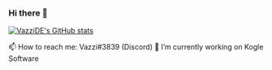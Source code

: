 ### Hi there 👋

[![VazziDE's GitHub stats](https://github-readme-stats.vercel.app/api?username=VazziDE)](https://github.com/VazziDE/github-readme-stats)

📫 How to reach me: Vazzi#3839 (Discord)
🔭 I’m currently working on Kogle Software

<!--
**VazziDE/VazziDE** is a ✨ _special_ ✨ repository because its `README.md` (this file) appears on your GitHub profile.

📫 How to reach me: Vazzi#3839 (Discord)
🔭 I’m currently working on Kogle

Here are some ideas to get you started:

- 🔭 I’m currently working on ...
- 🌱 I’m currently learning ...
- 👯 I’m looking to collaborate on ...
- 🤔 I’m looking for help with ...
- 💬 Ask me about ...
- 📫 How to reach me: ...
- 😄 Pronouns: ...
- ⚡ Fun fact: ...
-->
